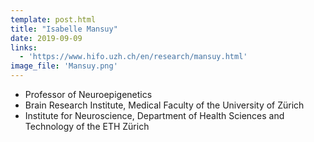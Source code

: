 ```yaml
---
template: post.html
title: "Isabelle Mansuy"
date: 2019-09-09
links:
  - 'https://www.hifo.uzh.ch/en/research/mansuy.html'
image_file: 'Mansuy.png'
---
```


* Professor of Neuroepigenetics
* Brain Research Institute, Medical Faculty of the University of Zürich
* Institute for Neuroscience, Department of Health Sciences and Technology of the ETH Zürich

<!--more-->
